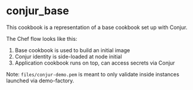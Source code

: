 # conjur_base

This cookbook is a representation of a base cookbook set up with Conjur.

The Chef flow looks like this:

1. Base cookbook is used to build an initial image
2. Conjur identity is side-loaded at node initial
3. Application cookbook runs on top, can access secrets via Conjur

Note: `files/conjur-demo.pem` is meant to only validate inside instances
launched via demo-factory.
